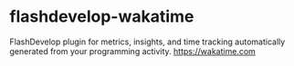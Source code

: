 # flashdevelop-wakatime
FlashDevelop plugin for metrics, insights, and time tracking automatically generated from your programming activity. https://wakatime.com
